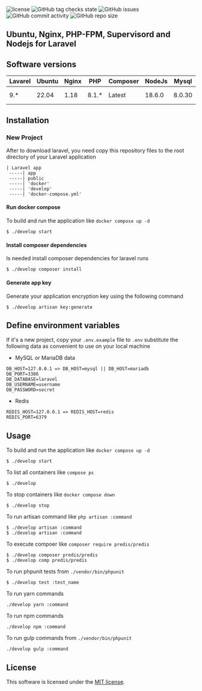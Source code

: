 ![license](https://img.shields.io/badge/License-MIT-blue?style=flat-square)
![GitHub tag checks state](https://img.shields.io/github/checks-status/gssa-13/docker-lemp-for-laravel/main?color=success&label=Branch%20state&style=flat-square)
![GitHub issues](https://img.shields.io/github/issues/gssa-13/docker-lemp-for-laravel?style=flat-square)
![GitHub commit activity](https://img.shields.io/github/commit-activity/y/gssa-13/docker-lemp-for-laravel?style=flat-square)
![GitHub repo size](https://img.shields.io/github/repo-size/gssa-13/docker-lemp-for-laravel?style=flat-square)
## Ubuntu, Nginx, PHP-FPM, Supervisord and Nodejs for Laravel

## Software versions
|Lavarel | Ubuntu | Nginx | PHP   | Composer | NodeJs | Mysql | MariaDB | Redis |
|--------|--------|-------|-------|----------|--------|-------|---------|-------|
| 9.*    | 22.04  |  1.18 | 8.1.* |  Latest  | 18.6.0 |8.0.30 | 10.9.2  | redis:7.0.4-alpine3.16 |


## Installation
### New Project
After to download laravel, you need copy this repository files to the root directory of your Laravel application
```
| Laravel app
 -----| app
 -----| public
 -----| 'docker'
 -----| 'develop'
 -----| 'docker-compose.yml'
```

#### Run docker compose
To build and run the application like `docker compose up -d`
``` shell
$ ./develop start
```
#### Install composer dependencies
Is needed install composer dependencies for laravel runs
``` shell
$ ./develop composer install
```
#### Generate app key
Generate your application encryption key using the following command
``` shell
$ ./develop artisan key:generate
```

## Define environment variables
If it's a new project, copy your `.env.example` file to `.env`
  substitute the following data as  convenient to use on your local machine
* MySQL or MariaDB data
``` 
DB_HOST=127.0.0.1 => DB_HOST=mysql || DB_HOST=mariadb
DB_PORT=3306
DB_DATABASE=laravel
DB_USERNAME=username
DB_PASSWORD=secret
```

* Redis
```
REDIS_HOST=127.0.0.1 => REDIS_HOST=redis
REDIS_PORT=6379
```

## Usage
To build and run the application like `docker compose up -d`
``` shell
$ ./develop start
```
To list all containers like `compose ps`
``` shell
$ ./develop
```
To stop containers like `docker compose down`
``` shell
$ ./develop stop
```
To run artisan command like `php artisan :command`
``` shell
$ ./develop artisan :command
$ ./develop artisan :command
```
To execute compoer like `composer require predis/predis`
``` shell
$ ./develop composer predis/predis
$ ./develop comp predis/predis
```
To run phpunit tests from `./vendor/bin/phpunit`
``` shell
$ ./develop test :test_name
```
To run yarn commands
``` shell
./develop yarn :command
```
To run npm commands
``` shell
./develop npm :command
```
To run gulp commands from `./vendor/bin/phpunit`
``` shell
./develop gulp :command
```

## License

This software is licensed under the [MIT license](https://opensource.org/licenses/MIT).
